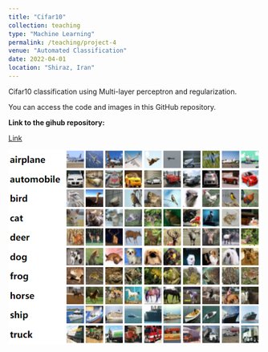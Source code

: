 ```yaml
---
title: "Cifar10"
collection: teaching
type: "Machine Learning"
permalink: /teaching/project-4
venue: "Automated Classification"
date: 2022-04-01
location: "Shiraz, Iran"
---
```


Cifar10 classification using Multi-layer perceptron and regularization.

You can access the code and images in this GitHub repository.

**Link to the gihub repository:**

[Link](https://github.com/PouyaSonej/Cifar10.git)

![images](/images/Project4.png)
